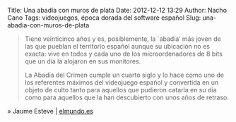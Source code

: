 Title: Una abadía con muros de plata
Date: 2012-12-12 13:29
Author: Nacho Cano
Tags: videojuegos, época dorada del software español
Slug: una-abadia-con-muros-de-plata

> Tiene veinticinco años y es, posiblemente, la `abadía’ más joven de
> las que pueblan el territorio español aunque su ubicación no es
> exacta: vive en todos y cada uno de los microordenadores de 8 bits que
> un día la alojaron en sus monitores.
>
> La Abadía del Crimen cumple un cuarto siglo y lo hace como uno de los
> referentes máximos del videojuego español y convertida en un objeto de
> culto tanto para aquellos que pudieron catarla en su día como para
> aquellos que la han descubierto con unos años de retraso.

» Jaume Esteve | [elmundo.es][]

  [elmundo.es]: http://www.elmundo.es/elmundo/2012/11/08/navegante/1352376785.html
    "Una abadía con muros de plata"
